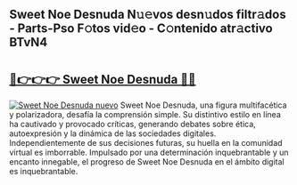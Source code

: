 ## Sweet Noe Desnuda N𝚞𝚎vos desn𝚞dos filtr𝚊dos - Parts-Pso F𝚘tos vid𝚎o - C𝚘ntenido atr𝚊ctivo BTvN4

# <h2><a href="http://mb1w3sl.tromn.icu/?c=Sweet+Noe+Desnuda">🔗👉👉👉 Sweet Noe Desnuda 🔗🔗</a></h2>

[![Sweet Noe Desnuda nuevo](https://i.imgur.com/pEAQMta.gif)](http://mb1w3sl.tromn.icu/?c=Sweet+Noe+Desnuda)
Sweet Noe Desnuda, una figura multifacética y polarizadora, desafía la comprensión simple. Su distintivo estilo en línea ha cautivado y provocado críticas, generando debates sobre ética, autoexpresión y la dinámica de las sociedades digitales. Independientemente de sus decisiones futuras, su huella en la comunidad virtual es imborrable. Impulsado por una determinación inquebrantable y un encanto innegable, el progreso de Sweet Noe Desnuda en el ámbito digital es inquebrantable.
